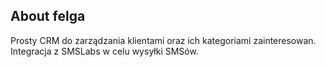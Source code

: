 ## About felga

Prosty CRM do zarządzania klientami oraz ich kategoriami zainteresowan. Integracja z SMSLabs w celu wysyłki SMSów.
